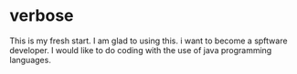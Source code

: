 # verbose
This is my fresh start. I am glad to using this.
i want to become a spftware developer. I would like to do coding with the use of java programming languages.

